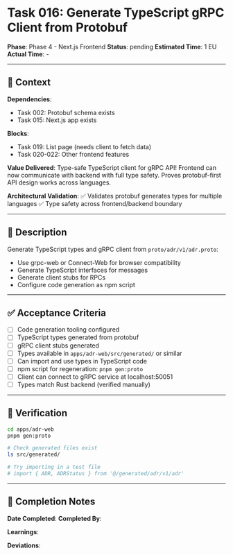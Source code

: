 # Task 016: Generate TypeScript gRPC Client from Protobuf

**Phase**: Phase 4 - Next.js Frontend
**Status**: pending
**Estimated Time**: 1 EU
**Actual Time**: -

---

## 📍 Context

**Dependencies**:
- Task 002: Protobuf schema exists
- Task 015: Next.js app exists

**Blocks**:
- Task 019: List page (needs client to fetch data)
- Task 020-022: Other frontend features

**Value Delivered**:
Type-safe TypeScript client for gRPC API! Frontend can now communicate with backend with full type safety. Proves protobuf-first API design works across languages.

**Architectural Validation**:
✅ Validates protobuf generates types for multiple languages
✅ Type safety across frontend/backend boundary

---

## 📝 Description

Generate TypeScript types and gRPC client from `proto/adr/v1/adr.proto`:
- Use grpc-web or Connect-Web for browser compatibility
- Generate TypeScript interfaces for messages
- Generate client stubs for RPCs
- Configure code generation as npm script

---

## ✅ Acceptance Criteria

- [ ] Code generation tooling configured
- [ ] TypeScript types generated from protobuf
- [ ] gRPC client stubs generated
- [ ] Types available in `apps/adr-web/src/generated/` or similar
- [ ] Can import and use types in TypeScript code
- [ ] npm script for regeneration: `pnpm gen:proto`
- [ ] Client can connect to gRPC service at localhost:50051
- [ ] Types match Rust backend (verified manually)

---

## 🧪 Verification

```bash
cd apps/adr-web
pnpm gen:proto

# Check generated files exist
ls src/generated/

# Try importing in a test file
# import { ADR, ADRStatus } from '@/generated/adr/v1/adr'
```

---

## 📝 Completion Notes

**Date Completed**:
**Completed By**:

**Learnings**:

**Deviations**:
